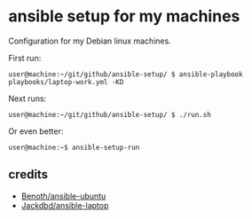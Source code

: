 # ansible setup for my machines

Configuration for my Debian linux machines.

First run:

```
user@machine:~/git/github/ansible-setup/ $ ansible-playbook playbooks/laptop-work.yml -KD
```

Next runs:

```
user@machine:~/git/github/ansible-setup/ $ ./run.sh
```

Or even better:

```
user@machine:~$ ansible-setup-run
```

## credits

- [Benoth/ansible-ubuntu](https://github.com/Benoth/ansible-ubuntu)
- [Jackdbd/ansible-laptop](https://github.com/jackdbd/ansible-laptop)
